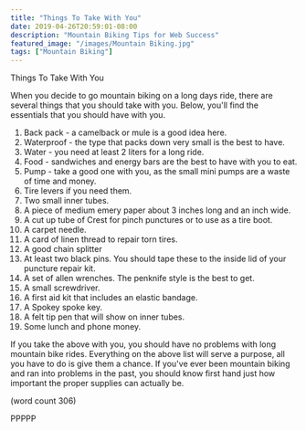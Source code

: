 ```yaml
---
title: "Things To Take With You"
date: 2019-04-26T20:59:01-08:00
description: "Mountain Biking Tips for Web Success"
featured_image: "/images/Mountain Biking.jpg"
tags: ["Mountain Biking"]
---
```


Things To Take With You

When you decide to go mountain biking on a long days
ride, there are several things that you should take
with you.  Below, you'll find the essentials that 
you should have with you.

1.  Back pack - a camelback or mule is a good idea here.
2.  Waterproof - the type that packs down very small is
the best to have.
3.  Water - you need at least 2 liters for a long ride.
4.  Food - sandwiches and energy bars are the best to 
have with you to eat.
5.  Pump - take a good one with you, as the small mini
pumps are a waste of time and money.
6.  Tire levers if you need them.
7.  Two small inner tubes.
8.  A piece of medium emery paper about 3 inches long
and an inch wide.
9.  A cut up tube of Crest for pinch punctures or to use 
as a tire boot.
10.  A carpet needle.
11.  A card of linen thread to repair torn tires.
12.  A good chain splitter
13.  At least two black pins.  You should tape these
to the inside lid of your puncture repair kit.
14.  A set of allen wrenches.  The penknife style is
the best to get.
15.  A small screwdriver.
16.  A first aid kit that includes an elastic bandage.
17.  A Spokey spoke key.
18.  A felt tip pen that will show on inner tubes.
19.  Some lunch and phone money.

If you take the above with you, you should have no 
problems with long mountain bike rides.  Everything on
the above list will serve a purpose, all you have to do 
is give them a chance.  If you've ever been mountain
biking and ran into problems in the past, you should
know first hand just how important the proper supplies
can actually be.

(word count 306)

PPPPP

